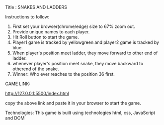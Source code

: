 
Title : SNAKES AND LADDERS

Instructions to follow:

1. First set your browser(chrome/edge) size to 67% zoom out.
2. Provide unique names to each player.
3. Hit Roll button to start the game.
4. Player1 game is tracked by yellowgreen and player2 game is tracked by blue.
5. When player's position meet ladder, they move forward to other end of ladder.
6. whenever player's position meet snake, they move backward to otherend of the snake.
7. Winner: Who ever reaches to the position 36 first.

GAME LINK:

http://127.0.0.1:5500/index.html

copy the above link and paste it in your browser to start the game.


Technologies:
This game is built using technologies html, css, JavaScript and DOM


 